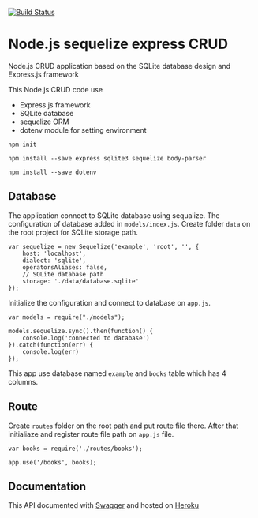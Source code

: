 [![Build Status](https://travis-ci.org/masfranzhuo/sequalize-express-SQLite.svg?branch=master)](https://travis-ci.org/masfranzhuo/sequalize-express-SQLite)
# Node.js sequelize express CRUD
Node.js CRUD application based on the SQLite database design and Express.js framework

This Node.js CRUD code use 
- Express.js framework
- SQLite database
- sequelize ORM
- dotenv module for setting environment
```
npm init

npm install --save express sqlite3 sequelize body-parser

npm install --save dotenv
```

## Database

The application connect to SQLite database using sequalize. The configuration of database added in `models/index.js`. Create folder `data` on the root project for SQLite storage path.

```
var sequelize = new Sequelize('example', 'root', '', {
    host: 'localhost',
    dialect: 'sqlite',
    operatorsAliases: false,
    // SQLite database path
    storage: './data/database.sqlite'
});
```

Initialize the configuration and connect to database on `app.js`.
```
var models = require("./models");

models.sequelize.sync().then(function() {
    console.log('connected to database')
}).catch(function(err) {
    console.log(err)
});
```

This app use database named `example` and `books` table which has 4 columns. 

## Route
Create `routes` folder on the root path and put route file there. After that initialiaze and register route file path on `app.js` file.

```
var books = require('./routes/books');

app.use('/books', books);
```

## Documentation
This API documented with [Swagger](https://app.swaggerhub.com/apis/masfranzhuo/sequalize-express-SQLite/1.0.0) and hosted on [Heroku](http://sequalize-express-sqlite.herokuapp.com/)